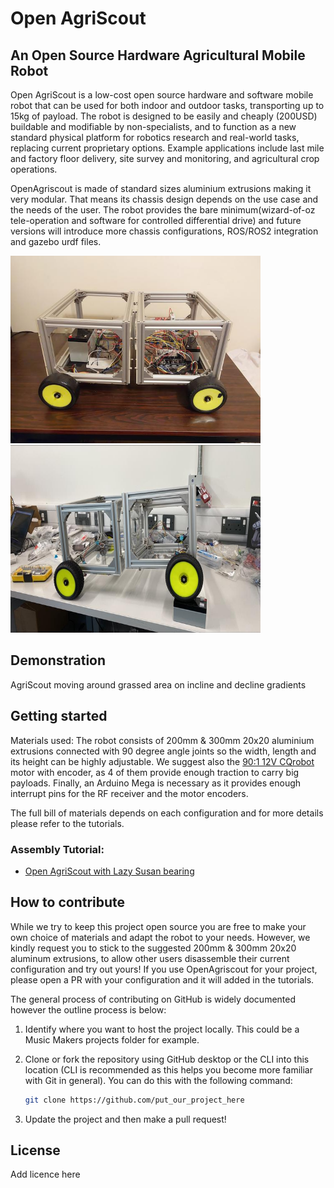 # Open AgriScout

## An Open Source Hardware Agricultural Mobile Robot
Open AgriScout is a low-cost open source hardware and software mobile robot that can be used for both indoor and outdoor tasks, transporting up to 15kg of payload. The robot is designed to be easily and cheaply (200USD) buildable and modifiable by non-specialists, and to function as a new standard physical platform for robotics research and real-world tasks, replacing current proprietary options. Example applications include last mile and factory floor delivery, site survey and monitoring, and agricultural crop operations.

OpenAgriscout is made of standard sizes aluminium extrusions making it very modular. That means its chassis design depends on the use case and the needs of the user. The robot provides the bare minimum(wizard-of-oz tele-operation and software for controlled differential drive) and future versions will introduce more chassis configurations, ROS/ROS2 integration and gazebo urdf files.

<p float="left">
  <img src="Documentation/Images/robot_with_hinge_02.png" title="Robot with hinge in the middle configuration" width="400" height="300"/>
  <img src="Documentation/Images/robot_with_hinge_01.png" title="Robot with hinge in the middle configuration" width="400" height="300"/> 
</p>

## Demonstration

AgriScout moving around grassed area on incline and decline gradients


## Getting started
Materials used:
The robot consists of 200mm & 300mm 20x20 aluminium extrusions connected with 90 degree angle joints so the width, length and its height can be highly adjustable. We suggest also the [90:1 12V CQrobot](https://www.amazon.co.uk/CQRobot-90-Gearmotor-oz-Diameter/dp/B0887RR8SH) motor with encoder, as 4 of them provide enough traction to carry big payloads. Finally, an Arduino Mega is necessary as it provides enough interrupt pins for the RF receiver and the motor encoders.

The full bill of materials depends on each configuration and for more details please refer to the tutorials.

### Assembly Tutorial:

* [Open AgriScout with Lazy Susan bearing](Hardware/robot_with_lazy_susan_bearing/README.md)


## How to contribute
While we try to keep this project open source you are free to make your own choice of materials and adapt the robot to your needs. However, we kindly request you to stick to the suggested 200mm & 300mm 20x20 aluminum extrusions, to allow other users disassemble their current configuration and try out yours! If you use OpenAgriscout for your project, please open a PR with your configuration and it will added in the tutorials. 

The general process of contributing on GitHub is widely documented however the outline process is below:

1. Identify where you want to host the project locally. This could be a Music Makers projects folder for example. 


1. Clone or fork the repository using GitHub desktop or the CLI into this location (CLI is recommended as this helps you become more familiar with Git in general). You can do this with the following command:

    ```bash
    git clone https://github.com/put_our_project_here
    ```

1. Update the project and then make a pull request!

## License

Add licence here
